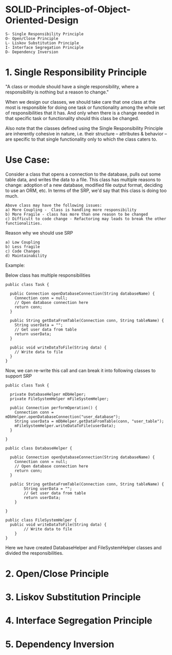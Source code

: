 # SOLID-Principles-of-Object-Oriented-Design
    S- Single Responsibility Principle
    O- Open/Close Principle
    L- Liskov Substitution Principle
    I- Interface Segregation Principle
    D- Dependency Inversion
    
# 1. Single Responsibility Principle
   "A class or module should have a single responsibility, where a responsibility is nothing but a reason to change."
   
   When we design our classes, we should take care that one class at the most is responsible for doing one task or functionality among the whole set of responsibilities that it has. And only when there is a change needed in that specific task or functionality should this class be changed. 
   
   Also note that the classes defined using the Single Responsibility Principle are inherently cohesive in nature, i.e. their structure – attributes & behavior – are specific to that single functionality only to which the class caters to.
    
  # Use Case: 
   Consider a class that opens a connection to the database, pulls out some table data, and writes the data to a file. This class has multiple reasons to change: adoption of a new database, modified file output format, deciding to use an ORM, etc.  In terms of the SRP, we'd say that this class is doing too much.
  
    Above class may have the following issues:  
    a) More Coupling -  Class is handling more responsibility
    b) More Fragile - class has more than one reason to be changed 
    c) Difficult to code change - Refactoring may leads to break the other functionalities.
  
  Reason why we should use SRP 
    
    a) Low Coupling
    b) Less fragile 
    c) Code Changes
    d) Maintainability

Example:
    
   Below class has multiple responsibilities 
    
    public class Task {

      public Connection openDatabaseConnection(String databaseName) {
        Connection conn = null;
        // Open database connection here
        return conn;
      }

      public String getDataFromTable(Connection conn, String tableName) {
        String userData = "";
        // Get user data from table
        return userData;
      }

      public void writeDataToFile(String data) {
        // Write data to file
      }
    }
    
  Now, we can re-write this call and can break it into following classes to support SRP
  
    public class Task {
      
      private DatabaseHelper mDbHelper;
      private FileSystemHelper mFileSystemHelper;
      
      public Connection performOperation() {
        Connection conn = mDbHelper.openDatabaseConnection("user_database");
        String userData = mDbHelper.getDataFromTable(conn, "user_table");
        mFileSystemHelper.writeDataToFile(userData);
      }
      
    }
  
    public class DatabaseHelper {

      public Connection openDatabaseConnection(String databaseName) {
        Connection conn = null;
        // Open database connection here
        return conn;
      }
      
      public String getDataFromTable(Connection conn, String tableName) {
		    String userData = "";
		    // Get user data from table
		    return userData;
	    }
      
    }
    
    public class FileSystemHelper {
      public void writeDataToFile(String data) {
		    // Write data to file
	    } 
    }
    
   Here we have created DatabaseHelper and FileSystemHelper classes and divided the responsibilities.

# 2. Open/Close Principle
# 3. Liskov Substitution Principle
# 4. Interface Segregation Principle
# 5. Dependency Inversion
